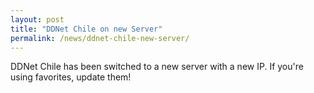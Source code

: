 ```yaml
---
layout: post
title: "DDNet Chile on new Server"
permalink: /news/ddnet-chile-new-server/
---
```


DDNet Chile has been switched to a new server with a new IP. If you're using favorites, update them!
